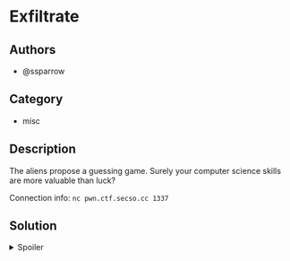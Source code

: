 # Exfiltrate

## Authors

- @ssparrow

## Category

- misc

## Description

The aliens propose a guessing game. Surely your computer science skills are more valuable than luck?

Connection info: `nc pwn.ctf.secso.cc 1337`

## Solution

<details>
<summary>Spoiler</summary>

### Idea

The challenge will tell us if the flag contains a provided substring. The goal is to retrieve the whole flag.

### Walkthrough

1. We need to create an algorithm to extract the flag. Let's say we pick a letter X such that when we give X
   to the program, it says that it is inside the flag.
2. Let us try entering XY into the program where Y is another character. If it is not inside the flag,
   try a different character as Y. Repeat until it is.
3. Now try entering XYZ where Z is another character.
4. You can probably see where this is going. However, eventually we will end up with a string where
   there is no character after it. This probably means that it is the end of the flag.
5. What we can do now is start adding letters to the front, until we get to the start of the flag.
6. I wrote a script to do this, see [solve.py](./solve.py)

Side note: This kind of methodology is often used in real world hacking. Search up "boolean SQL injection"
for more info.

### Flag

`BEGINNER{thisstringisimpossibletoguessyouwillneverguessitmanually}`

</details>
